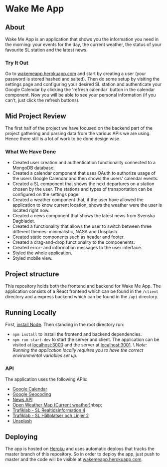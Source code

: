 # Wake Me App

## About
Wake Me App is an application that shows you the information you need in the morning: your events for the day, the current weather, the status of your favourite SL station and the latest news.

### Try It Out
Go to [wakemeapp.herokuapp.com](https://wakemeapp.herokuapp.com) and start by creating a user (your password is stored hashed and salted). Then do some setup by visiting the settings page and configuring your desired SL station and authenticate your Google Calendar by clicking the 'refresh calendar' button in the calendar component. Now you will be able to see your personal information (if you can't, just click the refresh buttons).

## Mid Project Review
The first half of the project we have focused on the backend part of the project gathering and parsing data from the various APIs we are using. Hence there still is a lot of work to be done design wise.

### What We Have Done
- Created user creation and authentication functionality connected to a MongoDB database.
- Created a calendar component that uses OAuth to authorize usage of the users Google Calendar and then shows the users' calendar events.
- Created a SL component that shows the next departures on a station chosen by the user. The stations and types of transportation can be configured on the settings page.
- Created a weather component that, if the user have allowed the application to know current location, shows the weather were the user is located right now.
- Created a news component that shows the latest news from Svenska Dagbladet.
- Created a functionality that allows the user to switch between three different themes: minimalistic, NASA and Unsplash.
- Created static components such as header and footer.
- Created a drag-and-drop functionality to the compoenents.
- Created error- and information messages to the user interface.
- Styled the whole application.
- Styled mobile view.

## Project structure
This repository holds both the frontend and backend for Wake Me App. The application consists of a React frontend which can be found in the `/client` directory and a express backend which can be found in the `/api` directory.

## Running Locally
First, [install Node](https://docs.npmjs.com/getting-started/installing-node). Then standing in the root directory run:
* `npm install` to install the frontend and backend dependencies.
* `npm run start-dev` to start the server and client. The application can be visited at [localhost:3000](https://localhost:3000) and the server at [localhost:3001](https://localhost:3001). \\
*Note: Running the application locally requires you to have the correct environmental variables set up.*

### API
The application uses the following APIs:
- [Google Calendar](https://developers.google.com/calendar/)
- [Google Geocoding]("https://developers.google.com/maps/documentation/geocoding/start)
- [News API](https://newsapi.org/s/svenska-dagbladet-api)
- [Open Weather Map (Current weather)](https://openweathermap.org/current)nbsp;
- [Trafiklab - SL Realtidsinformation 4](https://www.trafiklab.se/api/sl-realtidsinformation-4)
- [Trafiklab - SL Hållplatser och Linjer 2](https://www.trafiklab.se/api/sl-hallplatser-och-linjer-2)
- [Unsplash](https://source.unsplash.com/)

## Deploying
The app is hosted on [Heroku](https://heroku.com) and uses automatic deploys that tracks the master branch of this repository. So in order to deploy the app, just push to master and the code will be visible at [wakemeapp.herokuapp.com](https://wakemeapp.herokuapp.com).